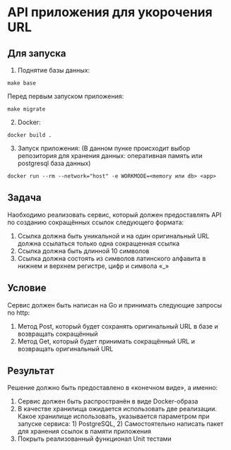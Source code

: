 # API приложения для укорочения URL
## Для запуска
1. Поднятие базы данных:
````
make base
````
Перед первым запуском приложения:
````
make migrate
````
2. Docker:
````
docker build .
````
3. Запуск приложения:
   (В данном пунке происходит выбор репозитория для хранения данных: оперативная память или postgresql база данных)
````
docker run --rm --network="host" -e WORKMODE=<memory или db> <app>
````

## Задача
Наобходимо реализовать сервис, который должен предоставлять API по созданию сокращённых ссылок следующего формата:
1. Ссылка должна быть уникальной и на один оригинальный URL должна ссылаться только одна сокращенная ссылка
2. Ссылка должна быть длинной 10 символов
3. Ссылка должна состоять из символов латинского алфавита в нижнем и верхнем регистре, цифр и символа «_»

## Условие
Сервис должен быть написан на Go и принимать следующие запросы по http:
1. Метод Post, который будет сохранять оригинальный URL в базе и возвращать сокращённый
2. Метод Get, который будет принимать сокращённый URL и возвращать оригинальный URL

## Результат
Решение должно быть предоставлено в «конечном виде», а именно:
1. Сервис должен быть распространён в виде Docker-образа
2. В качестве хранилища ожидается использовать две реализации. Какое хранилище использовать, указывается параметром при запуске сервиса: 1) PostgreSQL, 2) Самостоятельно написать пакет для хранения ссылок в памяти приложения
3. Покрыть реализованный функционал Unit тестами